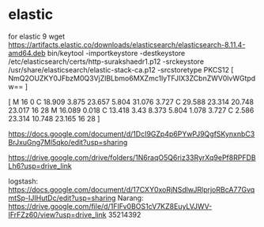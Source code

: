 # elastic
for elastic 9
wget https://artifacts.elastic.co/downloads/elasticsearch/elasticsearch-8.11.4-amd64.deb
bin/keytool -importkeystore -destkeystore /etc/elasticsearch/certs/http-surakshaedr1.p12 -srckeystore /usr/share/elasticsearch/elastic-stack-ca.p12 -srcstoretype PKCS12
 [ NmQ2OUZKY0JFbzM0Q3VjZlBLbmo6MXZmc1lyTFJIX3ZCbnZWV0lvWGtpdw==
 ]

[
M 16 0 C 18.909 3.875 23.657 5.804 31.076 3.727 C 29.588 23.314 20.748 23.017 16 28 M 16.089 0.018 C 13.418 3.43 8.373 5.804 1.078 3.727 C 2.586 23.314 10.748 23.165 16 28
]

https://docs.google.com/document/d/1DcI9GZp4p6PYwPJ9QgfSKynxnbC3BrJxuGng7Ml5qko/edit?usp=sharing

https://drive.google.com/drive/folders/1N6raqO5Q6riz33RyrXq9ePf8RPFDBLh6?usp=drive_link

logstash: https://docs.google.com/document/d/17CXY0xoRjNSdlwJRlprjoRBcA77GvqmtSp-IJIHutDc/edit?usp=sharing
Narang: https://drive.google.com/file/d/1FIFv0BOS1cV7KZ8EuyLVJWV-IFrFZz60/view?usp=drive_link
35214392
